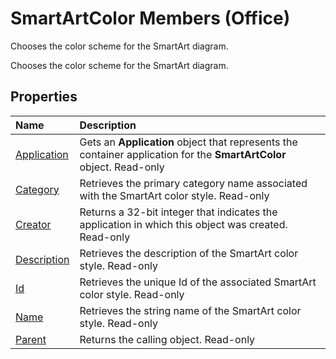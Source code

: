 
# SmartArtColor Members (Office)
Chooses the color scheme for the SmartArt diagram.

Chooses the color scheme for the SmartArt diagram.


## Properties



|**Name**|**Description**|
|:-----|:-----|
|[Application](21c577b0-7aab-eec8-e532-15909242fcdb.md)|Gets an  **Application** object that represents the container application for the **SmartArtColor** object. Read-only|
|[Category](435e0e3e-c5b7-00c5-8f3d-c8d3d85f5885.md)|Retrieves the primary category name associated with the SmartArt color style. Read-only|
|[Creator](8b404473-48a8-0005-351c-3a374804e4f5.md)|Returns a 32-bit integer that indicates the application in which this object was created. Read-only|
|[Description](c1d04aca-e8db-b89d-8f05-24e81dfc762b.md)|Retrieves the description of the SmartArt color style. Read-only|
|[Id](8fc72fa0-b896-50d4-eeba-eedca08be21c.md)|Retrieves the unique Id of the associated SmartArt color style. Read-only|
|[Name](7249cccf-87b2-2911-b6e5-4b62bc08a73a.md)|Retrieves the string name of the SmartArt color style. Read-only|
|[Parent](ae437c69-fff1-0c3d-49e3-b5f60bfe5c01.md)|Returns the calling object. Read-only|
